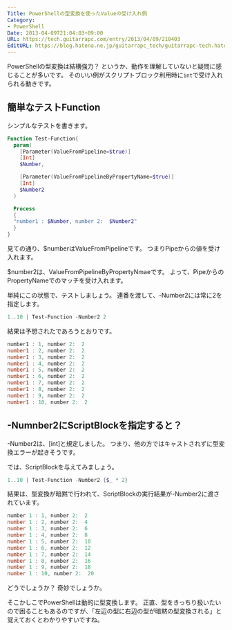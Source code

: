 ```yaml
---
Title: PowerShellの型変換を使ったValueの受け入れ例
Category:
- PowerShell
Date: 2013-04-09T21:04:03+09:00
URL: https://tech.guitarrapc.com/entry/2013/04/09/210403
EditURL: https://blog.hatena.ne.jp/guitarrapc_tech/guitarrapc-tech.hatenablog.com/atom/entry/6802418398340681533
---
```



PowerShellの型変換は結構強力？ というか、動作を理解していないと疑問に感じることが多いです。
そのいい例がスクリプトブロック利用時に`int`で受け入れられる動きです。

## 簡単なテストFunction

シンプルなテストを書きます。

```ps1
Function Test-Function{
  param(
    [Parameter(ValueFromPipeline=$true)]
    [Int]
    $Number,

    [Parameter(ValueFromPipelineByPropertyName=$true)]
    [Int]
    $Number2
  )

  Process
  {
  "number1 : $Number, number 2:  $Number2"
  }
}
```


見ての通り、$numberはValueFromPipelineです。
つまりPipeからの値を受け入れます。

$number2は、ValueFromPipelineByPropertyNmaeです。
よって、PipeからのPropertyNameでのマッチを受け入れます。


単純にこの状態で、テストしましょう。
連番を渡して、-Number2には常に2を指定します。

```ps1
1..10 | Test-Function -Number2 2
```


結果は予想されたであろうとおりです。

```ps1
number1 : 1, number 2:  2
number1 : 2, number 2:  2
number1 : 3, number 2:  2
number1 : 4, number 2:  2
number1 : 5, number 2:  2
number1 : 6, number 2:  2
number1 : 7, number 2:  2
number1 : 8, number 2:  2
number1 : 9, number 2:  2
number1 : 10, number 2:  2
```


## -Numnber2にScriptBlockを指定すると？
-Number2は、[int]と規定しました。
つまり、他の方ではキャストされずに型変換エラーが起きそうです。

では、ScriptBlockを与えてみましょう。

```ps1
1..10 | Test-Function -Number2 {$_ * 2}
```


結果は、型変換が暗黙で行われて、ScriptBlockの実行結果が-Number2に渡されています。

```ps1
number 1 : 1, number 2:  2
number 1 : 2, number 2:  4
number 1 : 3, number 2:  6
number 1 : 4, number 2:  8
number 1 : 5, number 2:  10
number 1 : 6, number 2:  12
number 1 : 7, number 2:  14
number 1 : 8, number 2:  16
number 1 : 9, number 2:  18
number 1 : 10, number 2:  20
```


どうでしょうか？ 奇妙でしょうか。

そこかしこでPowerShellは動的に型変換します。
正直、型をきっちり扱いたいので困ることもあるのですが、「左辺の型に右辺の型が暗黙の型変換される」と覚えておくとわかりやすいですね。
